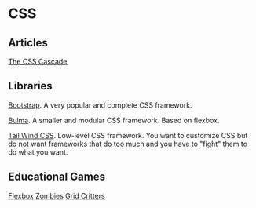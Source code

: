 CSS
===

Articles
--------
[The CSS Cascade](https://wattenberger.com/blog/css-cascade)

Libraries
---------

[Bootstrap](https://getbootstrap.com/). A very popular and complete CSS
framework. 

[Bulma](https://bulma.io/). A smaller and modular CSS framework. Based on
flexbox.

[Tail Wind CSS](https://tailwindcss.com/). Low-level CSS framework. You want to
customize CSS but do not want frameworks that do too much and you have to
"fight" them to do what you want.

Educational Games
-----------------
[Flexbox Zombies](https://mastery.games/p/flexbox-zombies)
[Grid Critters](https://gridcritters.com/)


